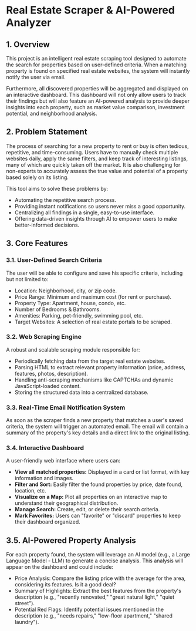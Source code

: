 # Real Estate Scraper & AI-Powered Analyzer

## 1. Overview
This project is an intelligent real estate scraping tool designed to automate the search for properties based on user-defined criteria. When a matching property is found on specified real estate websites, the system will instantly notify the user via email.

Furthermore, all discovered properties will be aggregated and displayed on an interactive dashboard. This dashboard will not only allow users to track their findings but will also feature an AI-powered analysis to provide deeper insights into each property, such as market value comparison, investment potential, and neighborhood analysis.

## 2. Problem Statement
The process of searching for a new property to rent or buy is often tedious, repetitive, and time-consuming. Users have to manually check multiple websites daily, apply the same filters, and keep track of interesting listings, many of which are quickly taken off the market. It is also challenging for non-experts to accurately assess the true value and potential of a property based solely on its listing.

This tool aims to solve these problems by:
- Automating the repetitive search process.
- Providing instant notifications so users never miss a good opportunity.
- Centralizing all findings in a single, easy-to-use interface.
- Offering data-driven insights through AI to empower users to make better-informed decisions.

## 3. Core Features
### 3.1. User-Defined Search Criteria

The user will be able to configure and save his specific criteria, including but not limited to:
- Location: Neighborhood, city, or zip code.
- Price Range: Minimum and maximum cost (for rent or purchase).
- Property Type: Apartment, house, condo, etc.
- Number of Bedrooms & Bathrooms.
- Amenities: Parking, pet-friendly, swimming pool, etc.
- Target Websites: A selection of real estate portals to be scraped.

### 3.2. Web Scraping Engine
A robust and scalable scraping module responsible for:
- Periodically fetching data from the target real estate websites.
- Parsing HTML to extract relevant property information (price, address, features, photos, description).
- Handling anti-scraping mechanisms like CAPTCHAs and dynamic JavaScript-loaded content.
- Storing the structured data into a centralized database.

### 3.3. Real-Time Email Notification System
As soon as the scraper finds a new property that matches a user's saved criteria, the system will trigger an automated email.
The email will contain a summary of the property's key details and a direct link to the original listing.

### 3.4. Interactive Dashboard

A user-friendly web interface where users can:
- **View all matched properties:** Displayed in a card or list format, with key information and images.
- **Filter and Sort:** Easily filter the found properties by price, date found, location, etc.
- **Visualize on a Map:** Plot all properties on an interactive map to understand their geographical distribution.
- **Manage Search:** Create, edit, or delete their search criteria.
- **Mark Favorites:** Users can "favorite" or "discard" properties to keep their dashboard organized.

## 3.5. AI-Powered Property Analysis

For each property found, the system will leverage an AI model (e.g., a Large Language Model - LLM) to generate a concise analysis. This analysis will appear on the dashboard and could include:

- Price Analysis: Compare the listing price with the average for the area, considering its features. Is it a good deal?
- Summary of Highlights: Extract the best features from the property's description (e.g., "recently renovated," "great natural light," "quiet street").
- Potential Red Flags: Identify potential issues mentioned in the description (e.g., "needs repairs," "low-floor apartment," "shared laundry").
